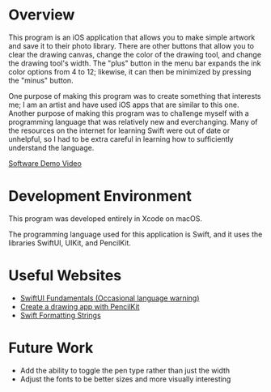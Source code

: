 # Overview

This program is an iOS application that allows you to make simple artwork and save it to their photo library. There are other buttons that allow you to clear the drawing canvas, change the color of the drawing tool, and change the drawing tool's width. The "plus" button in the menu bar expands the ink color options from 4 to 12; likewise, it can then be minimized by pressing the "minus" button.

One purpose of making this program was to create something that interests me; I am an artist and have used iOS apps that are similar to this one. Another purpose of making this program was to challenge myself with a programming language that was relatively new and everchanging. Many of the resources on the internet for learning Swift were out of date or unhelpful, so I had to be extra careful in learning how to sufficiently understand the language.

[Software Demo Video](http://youtube.link.goes.here)

# Development Environment

This program was developed entirely in Xcode on macOS.

The programming language used for this application is Swift, and it uses the libraries SwiftUI, UIKit, and PencilKit.

# Useful Websites

* [SwiftUI Fundamentals (Occasional language warning)](https://youtu.be/b1oC7sLIgpI?si=sFhSOVRLFfeFxC-B)
* [Create a drawing app with PencilKit](https://medium.com/@danielcrompton5/create-a-drawing-app-with-pencilkit-more-5c5a2a8a4738)
* [Swift Formatting Strings](https://www.waldo.com/blog/swift-string-format)

# Future Work

* Add the ability to toggle the pen type rather than just the width
* Adjust the fonts to be better sizes and more visually interesting
